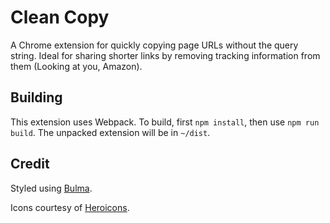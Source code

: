 # Clean Copy

A Chrome extension for quickly copying page URLs without the query string. Ideal for sharing shorter links by removing tracking information from them (Looking at you, Amazon).

## Building

This extension uses Webpack. To build, first `npm install`, then use `npm run build`. The unpacked extension will be in `~/dist`.

## Credit

Styled using [Bulma](https://bulma.io/).

Icons courtesy of [Heroicons](https://heroicons.com/).
